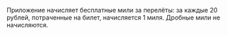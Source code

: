 Приложение начисляет бесплатные мили за перелёты: за каждые 20 рублей, потраченные на билет, начисляется 1 миля. Дробные мили не начисляются.